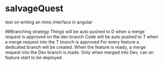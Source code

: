 # salvageQuest
test on writing an mmo interface in angular

##Branching strategy
Things will be auto pushed to D when a merge request is approved on the dev branch
Code will be auto pushed to T when a merge request into the T branch is approved
For every feature a dedicated branch will be created. When the feature is ready, a merge request into the Dev branch is made.
Only when merged into Dev, can an feature start to be deployed.

